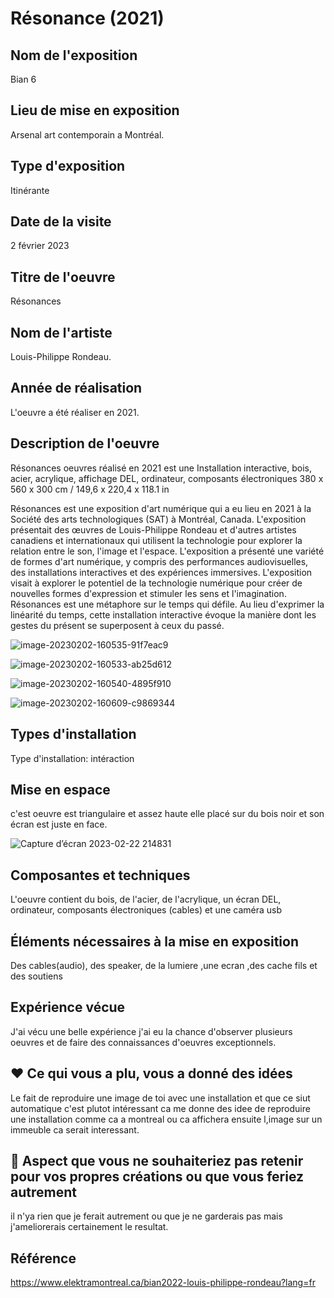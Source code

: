 # Résonance (2021)

## Nom de l'exposition
 Bian 6

## Lieu de mise en exposition

Arsenal art contemporain a Montréal.

## Type d'exposition

Itinérante

## Date de la visite

2 février 2023

## Titre de l'oeuvre

Résonances

## Nom de l'artiste

 Louis-Philippe Rondeau.

## Année de réalisation

L'oeuvre a été réaliser en 2021.

## Description de l'oeuvre

Résonances oeuvres réalisé en 2021 est une
Installation interactive, bois, acier, acrylique, affichage DEL, ordinateur, composants électroniques
380 x 560 x 300 cm / 149,6 x 220,4 x 118.1 in

Résonances est une exposition d'art numérique qui a eu lieu en 2021 à la Société des arts technologiques (SAT) à Montréal, Canada. L'exposition présentait des œuvres de Louis-Philippe Rondeau et d'autres artistes canadiens et internationaux qui utilisent la technologie pour explorer la relation entre le son, l'image et l'espace. L'exposition a présenté une variété de formes d'art numérique, y compris des performances audiovisuelles, des installations interactives et des expériences immersives. L'exposition visait à explorer le potentiel de la technologie numérique pour créer de nouvelles formes d'expression et stimuler les sens et l'imagination. Résonances est une métaphore sur le temps qui défile. Au lieu d'exprimer la linéarité du temps, cette installation interactive évoque la manière dont les gestes du présent se superposent à ceux du passé.



![image-20230202-160535-91f7eac9](https://user-images.githubusercontent.com/112128368/220815951-17864b83-86d9-45a7-9843-50b1cdd3a7ae.jpeg)

![image-20230202-160533-ab25d612](https://user-images.githubusercontent.com/112128368/220815987-0ccc2556-d6d1-45da-8517-745c2c2f8815.jpeg)

![image-20230202-160540-4895f910](https://user-images.githubusercontent.com/112128368/220815992-35641b9e-8690-452a-a210-94f203b5d8ad.jpeg)

![image-20230202-160609-c9869344](https://user-images.githubusercontent.com/112128368/220816067-3d241a8e-5fd0-4d69-9a00-5fa58ae125d2.jpeg)


## Types d'installation

Type d'installation: intéraction



## Mise en espace

c'est oeuvre est triangulaire et assez haute elle placé sur du bois noir et son écran est juste en face.

![Capture d’écran 2023-02-22 214831](https://user-images.githubusercontent.com/112128368/220816457-12176ef1-be31-42ab-863f-cc3e085962a9.png)


## Composantes et techniques

L'oeuvre contient du bois, de l'acier, de l'acrylique, un écran DEL, ordinateur, composants électroniques (cables) et une caméra usb

## Éléments nécessaires à la mise en exposition

Des cables(audio), des speaker, de la lumiere ,une ecran ,des cache fils et des soutiens 

## Expérience vécue

J'ai vécu une belle expérience j'ai eu la chance d'observer plusieurs oeuvres et de faire des connaissances d'oeuvres exceptionnels. 

## ❤️ Ce qui vous a plu, vous a donné des idées

Le fait de reproduire une image de toi avec une installation et que ce siut automatique c'est plutot intéressant ca me donne des idee de reproduire une installation comme ca a montreal ou ca affichera ensuite l,image sur un immeuble ca serait interessant. 


## 🤔 Aspect que vous ne souhaiteriez pas retenir pour vos propres créations ou que vous feriez autrement

il n'ya rien que je ferait autrement ou que je ne garderais pas mais j'ameliorerais certainement le resultat.

## Référence

https://www.elektramontreal.ca/bian2022-louis-philippe-rondeau?lang=fr

